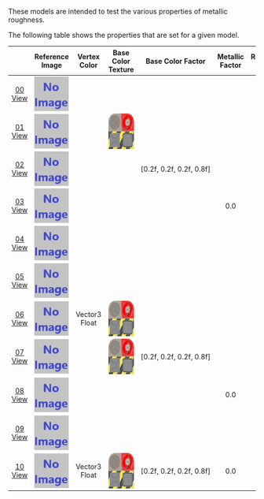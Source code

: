 These models are intended to test the various properties of metallic roughness.  
 
The following table shows the properties that are set for a given model.  

|   | Reference Image | Vertex Color | Base Color Texture | Base Color Factor | Metallic Factor | Roughness Factor | Metallic Roughness Texture |
| :---: | :---: | :---: | :---: | :---: | :---: | :---: | :---: |
| [00](Material_MetallicRoughness_00.gltf)<br>[View](https://sandbox.babylonjs.com/) | <img src="ReferenceImages/Material_MetallicRoughness_00.png" align="middle"> |   |   |   |   |   |   |
| [01](Material_MetallicRoughness_01.gltf)<br>[View](https://sandbox.babylonjs.com/) | <img src="ReferenceImages/Material_MetallicRoughness_01.png" align="middle"> |   | <img src="Thumbnails/BaseColor_Plane.png" height="72" width="72" align="middle"> |   |   |   |   |
| [02](Material_MetallicRoughness_02.gltf)<br>[View](https://sandbox.babylonjs.com/) | <img src="ReferenceImages/Material_MetallicRoughness_02.png" align="middle"> |   |   | [0.2f,&nbsp;0.2f,&nbsp;0.2f,&nbsp;0.8f] |   |   |   |
| [03](Material_MetallicRoughness_03.gltf)<br>[View](https://sandbox.babylonjs.com/) | <img src="ReferenceImages/Material_MetallicRoughness_03.png" align="middle"> |   |   |   | 0.0 |   |   |
| [04](Material_MetallicRoughness_04.gltf)<br>[View](https://sandbox.babylonjs.com/) | <img src="ReferenceImages/Material_MetallicRoughness_04.png" align="middle"> |   |   |   |   | 0.0 |   |
| [05](Material_MetallicRoughness_05.gltf)<br>[View](https://sandbox.babylonjs.com/) | <img src="ReferenceImages/Material_MetallicRoughness_05.png" align="middle"> |   |   |   |   |   | <img src="Thumbnails/MetallicRoughness_Plane.png" height="72" width="72" align="middle"> |
| [06](Material_MetallicRoughness_06.gltf)<br>[View](https://sandbox.babylonjs.com/) | <img src="ReferenceImages/Material_MetallicRoughness_06.png" align="middle"> | Vector3 Float | <img src="Thumbnails/BaseColor_Plane.png" height="72" width="72" align="middle"> |   |   |   |   |
| [07](Material_MetallicRoughness_07.gltf)<br>[View](https://sandbox.babylonjs.com/) | <img src="ReferenceImages/Material_MetallicRoughness_07.png" align="middle"> |   | <img src="Thumbnails/BaseColor_Plane.png" height="72" width="72" align="middle"> | [0.2f,&nbsp;0.2f,&nbsp;0.2f,&nbsp;0.8f] |   |   |   |
| [08](Material_MetallicRoughness_08.gltf)<br>[View](https://sandbox.babylonjs.com/) | <img src="ReferenceImages/Material_MetallicRoughness_08.png" align="middle"> |   |   |   | 0.0 |   | <img src="Thumbnails/MetallicRoughness_Plane.png" height="72" width="72" align="middle"> |
| [09](Material_MetallicRoughness_09.gltf)<br>[View](https://sandbox.babylonjs.com/) | <img src="ReferenceImages/Material_MetallicRoughness_09.png" align="middle"> |   |   |   |   | 0.0 | <img src="Thumbnails/MetallicRoughness_Plane.png" height="72" width="72" align="middle"> |
| [10](Material_MetallicRoughness_10.gltf)<br>[View](https://sandbox.babylonjs.com/) | <img src="ReferenceImages/Material_MetallicRoughness_10.png" align="middle"> | Vector3 Float | <img src="Thumbnails/BaseColor_Plane.png" height="72" width="72" align="middle"> | [0.2f,&nbsp;0.2f,&nbsp;0.2f,&nbsp;0.8f] | 0.0 | 0.0 | <img src="Thumbnails/MetallicRoughness_Plane.png" height="72" width="72" align="middle"> |
 
